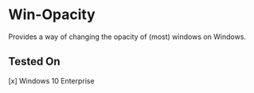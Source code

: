 # Win-Opacity

Provides a way of changing the opacity of (most) windows on Windows.

## Tested On

[x] Windows 10 Enterprise
